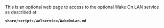 This is an optional web page to access to the optional Wake On LAN service as described at:

  **`share/scripts/wolservice/WakeOnLan.md`**

  
  
